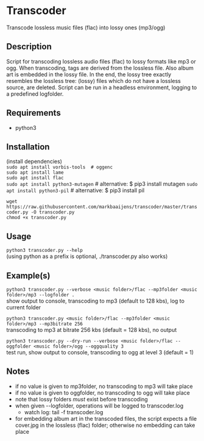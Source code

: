 # Transcoder
Transcode lossless music files (flac) into lossy ones (mp3/ogg)

## Description
Script for transcoding lossless audio files (flac) to lossy formats like mp3 or ogg. When transcoding, tags are derived 
from the lossless file. Also album art is embedded in the lossy file. In the end, the lossy tree exactly resembles the
lossless tree: (lossy) files which do not have a lossless source, are deleted. Script can be run in a headless environment, 
logging to a predefined logfolder.

## Requirements
- python3

## Installation 
(install dependencies)  
`sudo apt install vorbis-tools  # oggenc`  
`sudo apt install lame`  
`sudo apt install flac`  
`sudo apt install python3-mutagen` # alternative: $ pip3 install mutagen
`sudo apt install python3-pil`  # alternative: $ pip3 install pil

`wget https://raw.githubusercontent.com/markbaaijens/transcoder/master/transcoder.py -O transcoder.py`  
`chmod +x transcoder.py`

## Usage
`python3 transcoder.py --help`  
(using python as a prefix is optional, ./transcoder.py also works)

## Example(s)
`python3 transcoder.py --verbose <music folder>/flac --mp3folder <music folder>/mp3 --logfolder .`  
show output to console, transcoding to mp3 (default to 128 kbs), log to current folder

`python3 transcoder.py <music folder>/flac --mp3folder <music folder>/mp3 --mp3bitrate 256`  
transcoding to mp3 at bitrate 256 kbs (default = 128 kbs), no output

`python3 transcoder.py --dry-run --verbose <music folder>/flac --oggfolder <music folder>/ogg --oggquality 3`  
test run, show output to console, transcoding to ogg at level 3 (default = 1) 

## Notes
- if no value is given to mp3folder, no transcoding to mp3 will take place
- if no value is given to oggfolder, no transcoding to ogg will take place
- note that lossy folders *must* exist before transcoding
- when given --logfolder, operations will be logged to transcoder.log
  - watch log: tail -f <logfolder>transcoder.log   
- for embedding album art in the transcoded files, the script expects a file cover.jpg 
  in the lossless (flac) folder; otherwise no embedding can take place

